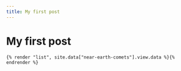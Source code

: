 ```yaml
---
title: My first post
---
```


# My first post

```template
{% render "list", site.data["near-earth-comets"].view.data %}{% endrender %}
```
